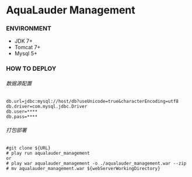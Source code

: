 AquaLauder Management
===============
### ENVIRONMENT

* JDK 7+
* Tomcat 7+
* Mysql 5+

### HOW TO DEPLOY
###### 数据源配置
```
db.url=jdbc:mysql://host/db?useUnicode=true&characterEncoding=utf8  
db.driver=com.mysql.jdbc.Driver
db.user=****
db.pass=****
```
###### 打包部署
````
#git clone ${URL}
# play run aqualauder_management
or
# play war aqualauder_management -o ./aqualauder_management.war --zip
# mv aqualauder_management.war ${webServerWorkingDirectory}
````
